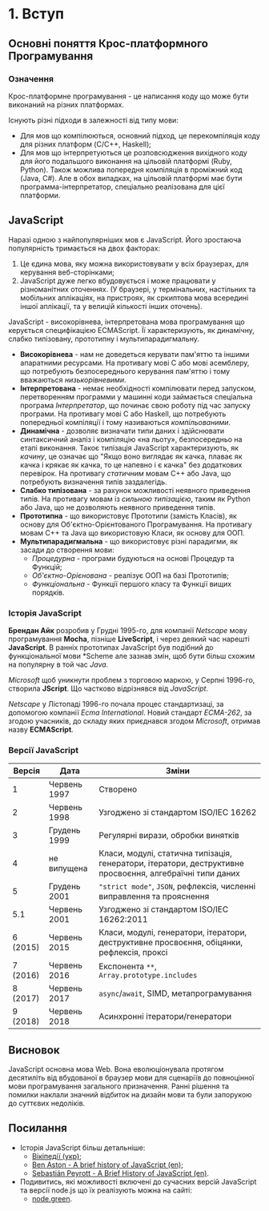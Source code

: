 # 1. Вступ

## Основні поняття Крос-платформного Програмування

### Означення
Крос-платформне програмування - це написання коду що може бути виконаний на різних платформах.

Існують різні підходи в залежності від типу мови:
- Для мов що компілюються, основний підход, це перекомпіляція коду для різних платформ (C/C++, Haskell);
- Для мов що інтерпретуються це розповсюдження вихідного коду для його подальшого виконання на цільовій платформі (Ruby, Python). Також можлива попередня компіляція в проміжний код (Java, C#). Але в обох випадках, на цільовій платформі має бути программа-інтерпретатор, спеціально реалізована для цієї платформи.

## JavaScript
Наразі одною з найпопулярніших мов є JavaScript. Його зростаюча популярність тримається на двох факторах:
1. Це єдина мова, яку можна використовувати у всіх браузерах, для керування веб-сторінками;
2. JavaScript дуже легко вбудовується і може працювати у різноманітних оточеннях. (У браузері, у термінальних, настільних та мобільних аплікаціях, на пристроях, як сркиптова мова всередині іншої аплікації, та у велицій кількості інших оточень).

JavaScript - високорівнева, інтерпретована мова програмування що керується специфікацією ECMAScript. Її характеризують, як динамічну, слабко типізовану, прототипну і мультипарадигмальну.
- **Високорівнева** - нам не доведеться керувати пам'яттю та іншими апаратними ресурсами. На противагу мові C або мові асемблеру, що потребують безпосереднього керування пам'яттю і тому вважаються *низькорівневими*.
- **Iнтерпретована** - немає необхідності компілювати перед запуском, перетворенням программи у машинні коди займається спеціальна програма *Інтерпретатор*, що починає свою роботу під час запуску програми. На противагу мові C або Haskell, що потребують попередньої компіляції і тому називаються *компільованими*.
- **Динамічна** - дозволяє визначати типи даних і здійснювати синтаксичний аналіз і компіляцію «на льоту», безпосередньо на етапі виконання. Такоє типізація JavaScript характеризують, як *качину*, це означає що "Якщо воно виглядає як качка, плаває як качка і крякає як качка, то це напевно і є качка" без додаткових перевірок. На противагу *статичним* мовам C++ або Java, що потребують визначення типів заздалегідь.
- **Слабко типізована** - за рахунок можливості неявного приведення типів. На противагу мовам із *сильною типізацією*, таким як Python або Java, що не дозволяють неявного приведення типів.
- **Прототипна** - що використовує Прототипи (замість Класів), як основу для Об'єктно-Орієнтованого Програмування. На противагу мовам C++ та Java що використовую Класи, як основу для ООП.
- **Мультипарадигмальна** - що використовує різні парадигми, як засади до створення мови:
  - *Процедурна* - програми будуються на основі Процедур та Функцій;
  - *Об'єктно-Орієнована* - реалізує ООП на базі Прототипів;
  - *Функціональна* - Функції першого класу та Функції вищих порядків.

### Історія JavaScript
**Брендан Айк** розробив у Грудні 1995-го, для компанії *Netscape* мову програмування **Mocha**, пізніше **LiveScript**, і через деякий час нарешті **JavaScript**. В ранніх прототипах JavaScript був подібний до функціональної мови *Scheme але зазнав змін, щоб бути більш схожим на популярну в той час *Java*.

*Microsoft* щоб уникнути проблем з торговою маркою, у Серпні 1996-го, створила **JScript**. Що частково відрізнявся від *JavaScript*.

*Netscape* у Лістопаді 1996-го почала процес стандартизаці, за допомогою компанії *Ecma International*. Новий стандарт *ECMA-262*, за згодою учасників, до складу яких приєднався згодом *Microsoft*, отримав назву **ECMAScript**.

### Версії JavaScript

| Версія   | Дата         | Зміни
| -------- | ------------ | -----
| 1        | Червень 1997 | Створено
| 2        | Червень 1998 | Узгоджено зі стандартом ISO/IEC 16262
| 3        | Грудень 1999 | Регулярні вирази, обробки винятків
| 4        | не випущена  | Класи, модулі, статична типізація, генератори, ітератори, деструктивне просвоєння, алгебраїчні типи даних
| 5        | Грудень 2001 | `"strict mode"`, `JSON`, рефлексія, численні виправлення та прояснення
| 5.1      | Червень 2001 | Узгоджено зі стандартом ISO/IEC 16262:2011
| 6 (2015) | Червень 2015 | Класи, модулі, генератори, ітератори, деструктивне просвоєння, обіцянки, рефлексія, проксі
| 7 (2016) | Червень 2016 | Експонента `**`, `Array.prototype.includes`
| 8 (2017) | Червень 2017 | `async`/`await`, SIMD, метапрограмування
| 9 (2018) | Червень 2018 | Асинхронні ітератори/генератори

## Висновок
JavaScript основна мова Web. Вона еволюціонувала протягом десятиліть від вбудованої в браузер мови для сценаріїв до повноцінної мови програмування загального призначення. Ранні рішення та помилки наклали значний відбиток на дизайн мови та були запорукою до суттєвих недоліків.

## Посилання
- Історія JavaScript більш детальніше:
  - [Вікіпедії (укр)](https://uk.wikipedia.org/wiki/JavaScript#%D0%86%D1%81%D1%82%D0%BE%D1%80%D1%96%D1%8F);
  - [Ben Aston - A brief history of JavaScript (en)](https://auth0.com/blog/a-brief-history-of-javascript/);
  - [Sebastián Peyrott - A Brief History of JavaScript (en)](https://auth0.com/blog/a-brief-history-of-javascript/).
- Подивитись, які можливості включені до сучасних версій JavaScript та версії node.js що їх реалізують можна на сайті:
  - [node.green](https://node.green/).

